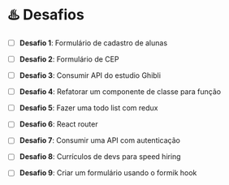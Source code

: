 # ♨️ Desafios

- [ ] **Desafio 1**: Formulário de cadastro de alunas
- [ ] **Desafio 2**: Formulário de CEP
- [ ] **Desafio 3**: Consumir API do estudio Ghibli
- [ ] **Desafio 4**: Refatorar um componente de classe para função
- [ ] **Desafio 5**: Fazer uma todo list com redux
- [ ] **Desafio 6**: React router
- [ ] **Desafio 7**: Consumir uma API com autenticação
- [ ] **Desafio 8**: Currículos de devs para speed hiring
- [ ] **Desafio 9**: Criar um formulário usando o formik hook




